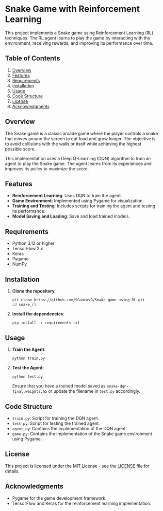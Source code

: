 # Snake Game with Reinforcement Learning

This project implements a Snake game using Reinforcement Learning (RL) techniques. The RL agent learns to play the game by interacting with the environment, receiving rewards, and improving its performance over time.

## Table of Contents

1. [Overview](#overview)
2. [Features](#features)
3. [Requirements](#requirements)
4. [Installation](#installation)
5. [Usage](#usage)
6. [Code Structure](#code-structure)
7. [License](#license)
8. [Acknowledgments](#acknowledgments)

## Overview

The Snake game is a classic arcade game where the player controls a snake that moves around the screen to eat food and grow longer. The objective is to avoid collisions with the walls or itself while achieving the highest possible score.

This implementation uses a Deep Q-Learning (DQN) algorithm to train an agent to play the Snake game. The agent learns from its experiences and improves its policy to maximize the score.

## Features

- **Reinforcement Learning**: Uses DQN to train the agent.
- **Game Environment**: Implemented using Pygame for visualization.
- **Training and Testing**: Includes scripts for training the agent and testing its performance.
- **Model Saving and Loading**: Save and load trained models.

## Requirements

- Python 3.12 or higher
- TensorFlow 2.x
- Keras
- Pygame
- NumPy

## Installation

1. **Clone the repository**:
    ```bash
    git clone https://github.com/9Gaurav9/Snake_game_using-RL.git
    cd snake_rl
    ```

2. **Install the dependencies**:
    ```bash
    pip install -r requirements.txt
    ```

## Usage

1. **Train the Agent**:
    ```bash
    python train.py
    ```

2. **Test the Agent**:
    ```bash
    python test.py
    ```

   Ensure that you have a trained model saved as `snake-dqn-final.weights.h5` or update the filename in `test.py` accordingly.

## Code Structure

- `train.py`: Script for training the DQN agent.
- `test.py`: Script for testing the trained agent.
- `agent.py`: Contains the implementation of the DQN agent.
- `game.py`: Contains the implementation of the Snake game environment using Pygame.

## License

This project is licensed under the MIT License - see the [LICENSE](LICENSE) file for details.

## Acknowledgments

- Pygame for the game development framework.
- TensorFlow and Keras for the reinforcement learning implementation.
